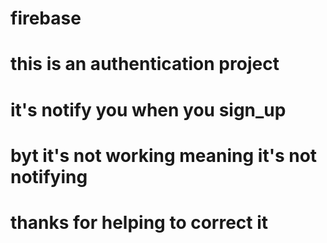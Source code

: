 # firebase
# this is an authentication project
# it's notify you when you sign_up
# byt it's not working meaning it's not notifying
# thanks for helping to correct it
